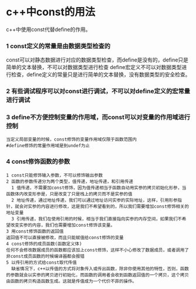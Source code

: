 c++中const的用法
==============
c++中使用const代替define的作用。
### 1 const定义的常量是由数据类型检查的
const可以对静态数据进行对应的数据类型检查，而define是没有的，define只是简单的文本替换，不可以对数据类型进行检查
define宏定义不可以对数据类型进行检查，define定义的常量只是进行简单的文本替换，没有数据类型的安全检查。
### 2 有些调试程序可以对const进行调试，不可以对define定义的宏常量进行调试
### 3 define不方便控制变量的作用域，而const可以对变量的作用域进行控制
    当定义局部变量的时候，const修饰的变量作用域仅限于函数范围内
    #define修饰的常量作用域是到undef为止
### 4 const修饰函数的参数
    1 const只能修饰输入参数，不可以修饰输出参数
    2 函数的参数传递分为两个类型，值传递，地址传递，和引用传递
      1 值传递，不需要加const修饰，因为值传递相当于函数自动用实参的拷贝初始化形参，当函数体内改变形参是，只是改变了只是栈上的拷贝而不是实参的值
      2 地址传递，通过地址传递，我们可以通过地址访问实参的实际地址，这样，引用形参指针，就会对实参的内容进行修改，这是我们不希望看到的，所以我们需要增加const修饰相关的地址变量
      3 引用传递，我们在使用引用的时候，相当于我们直接指向实参的内存空间，如果我们不希望改变实参的内容，我们也需要增加const修饰该变量。
    3 用const修饰函数的返回值
    返回值不可以直接被修改，而且只能赋值给const修饰的变量
    4 const修饰的成员函数(函数定义体)
    任何不会修改数据成员的函数都应该加上const修饰，这样不小心修改了数据成员，或者调用了非const成员函数的时候编译器都会报错
    5 以传引用的方式给const取代传值
      缺省情况下，c++以传值的方式将对象传入或传出函数，除非你使用其他的特性，否则，函数的参数就会以实参的拷贝进行初始化，而函数的调用者会收到函数返回值的一个拷贝，这个拷贝由函数的拷贝构造函数生成。这就是传值成为一个代价不菲的操作。
